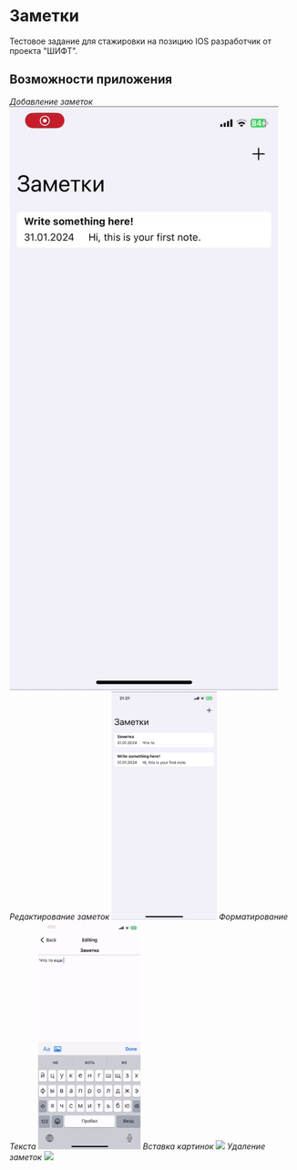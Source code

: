# Заметки 
Тестовое задание для стажировки на позицию IOS разработчик от проекта "ШИФТ".

## Возможности приложения

*Добавление заметок*
<img src="pictures/1.gif" height="5%">
*Редактирование заметок*
<img src="pictures/2.gif" height=400>
*Форматирование Текста*
<img src="pictures/3.gif" height=400>
*Вставка картинок*
<img src="pictures/4.gif" height=400>
*Удаление заметок*
<img src="pictures/5.gif" height=400>

